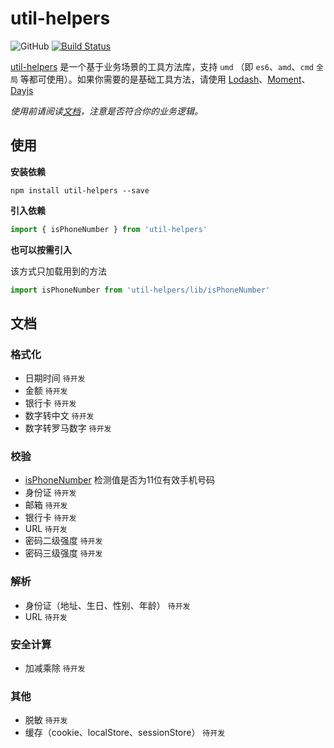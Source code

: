 # util-helpers

![GitHub](https://img.shields.io/github/license/doly-dev/util-helpers.svg)
[![Build Status](https://travis-ci.org/doly-dev/util-helpers.svg?branch=master)](https://travis-ci.org/doly-dev/util-helpers)

[util-helpers](https://doly-dev.github.io/util-helpers/index.html) 是一个基于业务场景的工具方法库，支持 `umd` （即 `es6`、`amd`、`cmd` `全局` 等都可使用）。如果你需要的是基础工具方法，请使用 [Lodash](https://www.lodashjs.com/)、[Moment](http://momentjs.cn/)、[Dayjs](https://github.com/iamkun/dayjs)

*使用前请阅读[文档](https://doly-dev.github.io/util-helpers/index.html)，注意是否符合你的业务逻辑。*

## 使用

**安装依赖**

```shell
npm install util-helpers --save
```

**引入依赖**

```javascript
import { isPhoneNumber } from 'util-helpers'
```

**也可以按需引入**

该方式只加载用到的方法

```javascript
import isPhoneNumber from 'util-helpers/lib/isPhoneNumber'
```

## 文档

### 格式化

- 日期时间 `待开发`
- 金额 `待开发`
- 银行卡 `待开发`
- 数字转中文 `待开发`
- 数字转罗马数字 `待开发`

### 校验

- [isPhoneNumber](https://doly-dev.github.io/util-helpers/global.html#isPhoneNumber) 检测值是否为11位有效手机号码
- 身份证 `待开发`
- 邮箱 `待开发`
- 银行卡 `待开发`
- URL `待开发`
- 密码二级强度 `待开发`
- 密码三级强度 `待开发`

### 解析

- 身份证（地址、生日、性别、年龄） `待开发`
- URL `待开发`

### 安全计算

- 加减乘除 `待开发`

### 其他

- 脱敏 `待开发`
- 缓存（cookie、localStore、sessionStore） `待开发`












